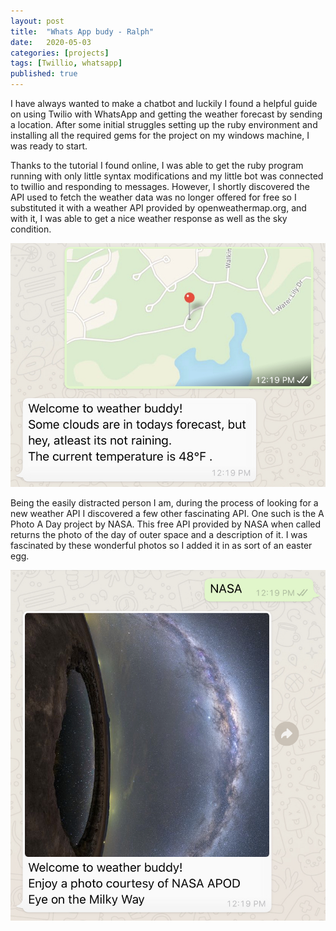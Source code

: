 ```yaml
---
layout: post
title:  "Whats App budy - Ralph"
date:   2020-05-03 
categories: [projects]
tags: [Twillio, whatsapp]
published: true
---
```

I have always wanted to make a chatbot and luckily I found a helpful guide on using Twilio with WhatsApp and getting the weather forecast by sending a location.  After some initial struggles setting up the ruby environment and installing all the required gems for the project on my windows machine, I was ready to start.  

Thanks to the tutorial I found online, I was able to get the ruby program running with only little syntax modifications and my little bot was connected to twillio and responding to messages. However, I shortly discovered the API used to fetch the weather data was no longer offered for free so I substituted it with a weather API provided by openweathermap.org, and with it, I was able to get a nice weather response as well as the sky condition. 

![using shared location](/assets/images/location.JPEG)

Being the easily distracted person I am, during the process of looking for a new weather API I discovered a few other fascinating API. One such is the A Photo A Day project by NASA. This free API provided by NASA when called returns the photo of the day of outer space and a description of it. I was fascinated by these wonderful photos so I added it in as sort of an easter egg. 

![with keyword nasa](/assets/images/nasa.JPEG)


